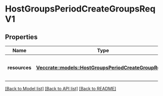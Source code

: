# HostGroupsPeriodCreateGroupsReqV1

## Properties

Name | Type | Description | Notes
------------ | ------------- | ------------- | -------------
**resources** | [**Vec<crate::models::HostGroupsPeriodCreateGroupReqV1>**](host_groups.CreateGroupReqV1.md) | A collection of device groups to create | 

[[Back to Model list]](../README.md#documentation-for-models) [[Back to API list]](../README.md#documentation-for-api-endpoints) [[Back to README]](../README.md)


